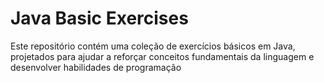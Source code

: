 # Java Basic Exercises

Este repositório contém uma coleção de exercícios básicos em Java, projetados para ajudar a reforçar conceitos fundamentais da linguagem e desenvolver habilidades de programação